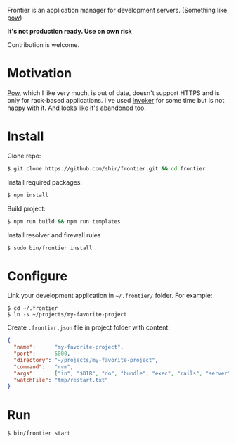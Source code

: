 Frontier is an application manager for development servers.
(Something like [pow](http://pow.cx))

**It's not production ready. Use on own risk**

Contribution is welcome.

# Motivation

[Pow](http://pow.cx), which I like very much, is out of date,
doesn't support HTTPS and is only for rack-based applications. I've used
[Invoker](http://invoker.codemancers.com) for some time but is not happy
with it. And looks like it's abandoned too.

# Install

Clone repo:
```sh
$ git clone https://github.com/shir/frontier.git && cd frontier
```

Install required packages:
```sh
$ npm install
```

Build project:
```sh
$ npm run build && npm run templates
```

Install resolver and firewall rules
```sh
$ sudo bin/frontier install
```

# Configure

Link your development application in `~/.frontier/` folder. For example:
```
$ cd ~/.frontier
$ ln -s ~/projects/my-favorite-project
```

Create `.frontier.json` file in project folder with content:
```json
{
  "name":      "my-favorite-project",
  "port":      5000,
  "directory": "~/projects/my-favorite-project",
  "command":   "rvm",
  "args":      ["in", "$DIR", "do", "bundle", "exec", "rails", "server", "-p", "$PORT"],
  "watchFile": "tmp/restart.txt"
}
```

# Run

```sh
$ bin/frontier start
```
